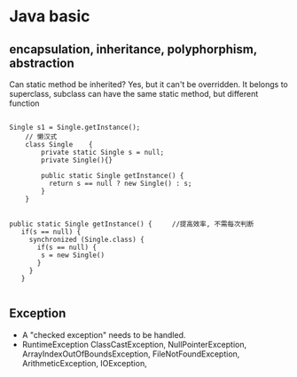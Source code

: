 Java basic
============

## encapsulation, inheritance, polyphorphism, abstraction
Can static method be inherited?
Yes, but it can't be overridden. It belongs to superclass, subclass can have the same static method, but different function

```shell script

Single s1 = Single.getInstance();
	// 懒汉式
	class Single	{
		private static Single s = null;
		private Single(){}

		public static Single getInstance() {	
          return s == null ? new Single() : s;		
        }
	}


public static Single getInstance() {     //提高效率, 不需每次判断
   if(s == null) {
     synchronized (Single.class) {
       if(s == null) { 
        s = new Single()
       }
     }
   }
   

```

## Exception
- A "checked exception" needs to be handled.
- RuntimeException
 ClassCastException, NullPointerException, ArrayIndexOutOfBoundsException, FileNotFoundException, ArithmeticException, IOException, 
